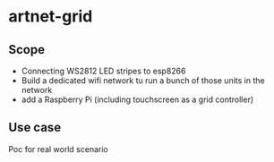 # artnet-grid
## Scope
- Connecting WS2812 LED stripes to esp8266
- Build a dedicated wifi network tu run a bunch of those units in the network
- add a Raspberry Pi (including touchscreen as a grid controller)

## Use case

Poc for real world scenario